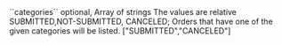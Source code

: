 <tr><td>``categories``</td>
	
<td>optional, Array of strings</td>
<td>The values are relative SUBMITTED,NOT-SUBMITTED, CANCELED; Orders that have one of the given categories will be listed.   
<td>["SUBMITTED","CANCELED"]</td>
	
<td></td>
	
</tr>
